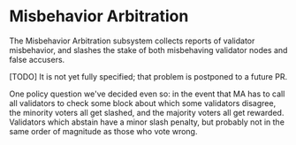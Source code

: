 # Misbehavior Arbitration

The Misbehavior Arbitration subsystem collects reports of validator misbehavior, and slashes the stake of both misbehaving validator nodes and false accusers.

[TODO] It is not yet fully specified; that problem is postponed to a future PR.

One policy question we've decided even so: in the event that MA has to call all validators to check some block about which some validators disagree, the minority voters all get slashed, and the majority voters all get rewarded. Validators which abstain have a minor slash penalty, but probably not in the same order of magnitude as those who vote wrong.
